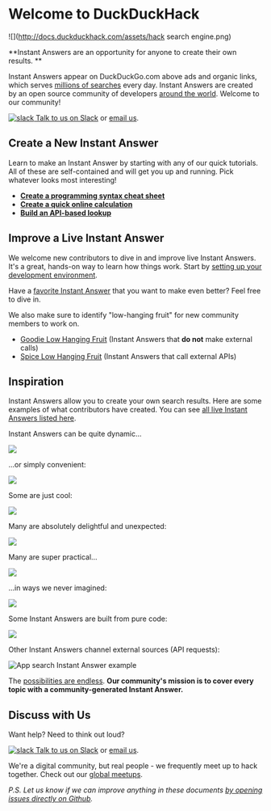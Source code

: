 # Welcome to DuckDuckHack

![](http://docs.duckduckhack.com/assets/hack search engine.png)

**Instant Answers are an opportunity for anyone to create their own results. **

Instant Answers appear on DuckDuckGo.com above ads and organic links, which serves [millions of searches](https://duckduckgo.com/traffic.html) every day. Instant Answers are created by an open source community of developers [around the world](http://duckduckgo.meetup.com/). Welcome to our community!

[![slack](http://docs.duckduckhack.com/assets/slack.png) Talk to us on Slack](mailto:QuackSlack@duckduckgo.com?subject=AddMe) or [email us](mailto:open@duckduckgo.com).

## Create a New Instant Answer

Learn to make an Instant Answer by starting with any of our quick tutorials. All of these are self-contained and will get you up and running. Pick whatever looks most interesting!

- **[Create a programming syntax cheat sheet](http://docs.duckduckhack.com/walkthroughs/programming-syntax.html)**
- **[Create a quick online calculation](http://docs.duckduckhack.com/walkthroughs/calculation.html)**
- **[Build an API-based lookup](http://docs.duckduckhack.com/walkthroughs/forum-lookup.html)**

## Improve a Live Instant Answer

We welcome new contributors to dive in and improve live Instant Answers. It's a great, hands-on way to learn how things work. Start by [setting up your development environment](http://docs.duckduckhack.com/welcome/setup-dev-environment.html).

Have a [favorite Instant Answer](http://duck.co/ia) that you want to make even better? Feel free to dive in.

We also make sure to identify "low-hanging fruit" for new community members to work on.

- [Goodie Low Hanging Fruit](https://github.com/duckduckgo/zeroclickinfo-goodies/issues?q=is%3Aopen+is%3Aissue+label%3A%22Low-Hanging+Fruit%22) (Instant Answers that **do not** make external calls)
- [Spice Low Hanging Fruit](https://github.com/duckduckgo/zeroclickinfo-spice/issues?q=is%3Aopen+is%3Aissue+label%3A%22Low-Hanging+Fruit%22) (Instant Answers that call external APIs)

## Inspiration

Instant Answers allow you to create your own search results. Here are some examples of what contributors have created. You can see [all live Instant Answers listed here](https://duck.co/ia).

Instant Answers can be quite dynamic...

![](http://docs.duckduckhack.com/assets/parking_ny.png)

...or simply convenient:

![](http://docs.duckduckhack.com/assets/sales_tax.png)

Some are just cool:

![](http://docs.duckduckhack.com/assets/heads_tails.png)

Many are absolutely delightful and unexpected:

![](http://docs.duckduckhack.com/assets/bpm_ms.png)

Many are super practical...

![](http://docs.duckduckhack.com/assets/air_quality.png)

...in ways we never imagined:

![](http://docs.duckduckhack.com/assets/blue_pill.png)

Some Instant Answers are built from pure code:

![](http://docs.duckduckhack.com/assets/url_encode.png)

Other Instant Answers channel external sources (API requests):

![App search Instant Answer example](http://docs.duckduckhack.com/assets/app_search_example.png)

The [possibilities are endless](https://duck.co/ia). **Our community's mission is to cover every topic with a community-generated Instant Answer.**

## Discuss with Us

Want help? Need to think out loud?

[![slack](http://docs.duckduckhack.com/assets/slack.png) Talk to us on Slack](mailto:QuackSlack@duckduckgo.com?subject=AddMe) or [email us](mailto:open@duckduckgo.com).

We're a digital community, but real people - we frequently meet up to hack together. Check out our [global meetups](http://duckduckgo.meetup.com/).

*P.S. Let us know if we can improve anything in these documents [by opening issues directly on Github](https://github.com/duckduckgo/duckduckhack-docs).*
